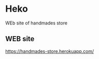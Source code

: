 # Heko
WEb site of handmades store
<br />
## WEB site
https://handmades-store.herokuapp.com/
<br />
